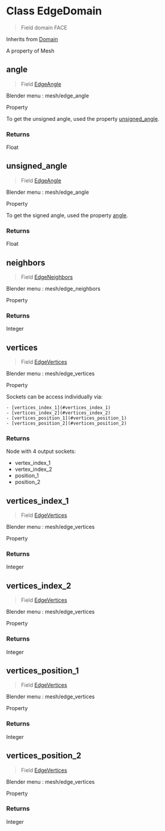 
# Class EdgeDomain

> Field domain FACE
  
Inherits from [Domain](/docs/core/domain.MD)

A property of Mesh



## angle

> Field [EdgeAngle](/docs/nodes/EdgeAngle.md)
  
Blender menu : mesh/edge_angle

  Property
  
  To get the unsigned angle, used the property [unsigned_angle](#unsigned_angle).

### Returns

Float



## unsigned_angle

> Field [EdgeAngle](/docs/nodes/EdgeAngle.md)
  
Blender menu : mesh/edge_angle

  Property
  
  To get the signed angle, used the property [angle](#angle).

### Returns

Float



## neighbors

> Field [EdgeNeighbors](/docs/nodes/EdgeNeighbors.md)
  
Blender menu : mesh/edge_neighbors

  Property

### Returns

Integer



## vertices

> Field [EdgeVertices](/docs/nodes/EdgeVertices.md)
  
Blender menu : mesh/edge_vertices

  Property
  
  Sockets can be access individually via:
  
    - [vertices_index_1](#vertices_index_1)
    - [vertices_index_2](#vertices_index_2)
    - [vertices_position_1](#vertices_position_1)
    - [vertices_position_2](#vertices_position_2)

### Returns

Node with 4 output sockets:
  - vertex_index_1
  - vertex_index_2
  - position_1
  - position_2
    
    

## vertices_index_1

> Field [EdgeVertices](/docs/nodes/EdgeVertices.md)
  
Blender menu : mesh/edge_vertices

  Property

### Returns

Integer



## vertices_index_2

> Field [EdgeVertices](/docs/nodes/EdgeVertices.md)
  
Blender menu : mesh/edge_vertices

  Property

### Returns

Integer



## vertices_position_1

> Field [EdgeVertices](/docs/nodes/EdgeVertices.md)
  
Blender menu : mesh/edge_vertices

  Property

### Returns

Integer



## vertices_position_2

> Field [EdgeVertices](/docs/nodes/EdgeVertices.md)
  
Blender menu : mesh/edge_vertices

  Property

### Returns

Integer

